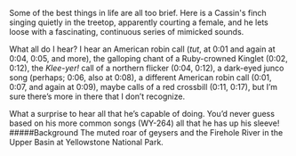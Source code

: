 Some of the best things in life are all too brief. Here is a Cassin's finch singing quietly in the treetop, apparently courting a female, and he lets loose with a fascinating, continuous series of mimicked sounds. 

What all do I hear? I hear an American robin call (_tut_, at 0:01 and again at 0:04, 0:05, and more), the galloping chant of a Ruby-crowned Kinglet (0:02, 0:12), the _Klee-yer!_ call of a northern flicker (0:04, 0:12), a dark-eyed junco song (perhaps; 0:06, also at 0:08), a different American robin call (0:01, 0:07, and again at 0:09), maybe calls of a red crossbill (0:11, 0:17), but I’m sure there’s more in there that I don’t recognize. 

What a surprise to hear all that he’s capable of doing. You’d never guess based on his more common songs (WY-264) all that he has up his sleeve!
#####Background
The muted roar of geysers and the Firehole River in the Upper Basin at Yellowstone National Park.
